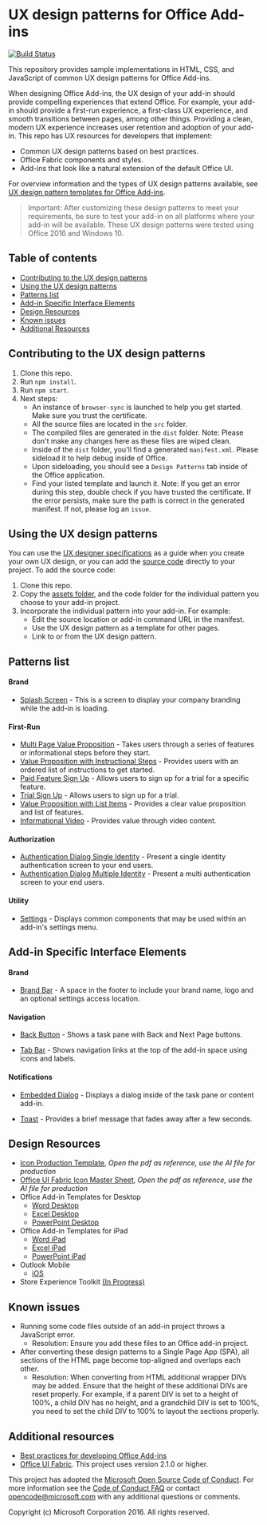 # UX design patterns for Office Add-ins

[![Build Status](https://travis-ci.org/OfficeDev/Office-Add-in-UX-Design-Patterns-Code.svg?branch=dev)](https://travis-ci.org/OfficeDev/office-js-helpers)

This repository provides sample implementations in HTML, CSS, and JavaScript of common UX design patterns for Office Add-ins.

When designing Office Add-ins, the UX design of your add-in should provide compelling experiences that extend Office. For example, your add-in should provide a first-run experience, a first-class UX experience, and smooth transitions between pages, among other things. Providing a clean, modern UX experience increases user retention and adoption of your add-in. This repo has UX resources for developers that implement:

* Common UX design patterns based on best practices.
* Office Fabric components and styles.
* Add-ins that look like a natural extension of the default Office UI.

For overview information and the types of UX design patterns available, see [UX design pattern templates for Office Add-ins](https://dev.office.com/docs/add-ins/design/ux-design-patterns).

> Important: After customizing these design patterns to meet your requirements, be sure to test your add-in on all platforms where your add-in will be available. These UX design patterns were tested using Office 2016 and Windows 10.

## Table of contents

- [Contributing to the UX design patterns](#user-content-contributing-to-the-ux-design-patterns)
- [Using the UX design patterns](#user-content-using-the-ux-design-patterns)
- [Patterns list](#user-content-patterns-list)
- [Add-in Specific Interface Elements](#user-content-add-in-specific-interface-elements)
- [Design Resources](#user-content-design-resources)
- [Known issues](#user-content-known-issues)
- [Additional Resources](#user-content-additional-resources)

## Contributing to the UX design patterns

1. Clone this repo.
2. Run `npm install`.
3. Run `npm start`.
4. Next steps:
	- An instance of `browser-sync` is launched to help you get started. Make sure you trust the certificate.
	- All the source files are located in the `src` folder.
	- The compiled files are generated in the `dist` folder. Note: Please don't make any changes here as these files are wiped clean.
	- Inside of the `dist` folder, you'll find a generated `manifest.xml`. Please sideload it to help debug inside of Office.
	- Upon sideloading, you should see a `Design Patterns` tab inside of the Office application.
	- Find your listed template and launch it. Note: If you get an error during this step, double check if you have trusted the certificate. If the error persists, make sure the path is correct in the generated manifest. If not, please log an `issue`.

## Using the UX design patterns

You can use the [UX designer specifications](https://github.com/OfficeDev/Office-Add-in-Design-Patterns/blob/master/Patterns/Source%20Files) as a guide when you create your own UX design, or you can add the [source code](https://github.com/OfficeDev/Office-Add-in-UX-Design-Patterns-Code/tree/master/templates) directly to your project. To add the source code:

1. Clone this repo.
2. Copy the [assets folder](https://github.com/OfficeDev/Office-Add-in-UX-Design-Pattern-Code/tree/master/assets), and the code folder for the individual pattern you choose to your add-in project.
3. Incorporate the individual pattern into your add-in. For example:
	- Edit the source location or add-in command URL in the manifest.
	- Use the UX design pattern as a template for other pages.
	- Link to or from the UX design pattern.

## Patterns list

#### Brand

  * [Splash Screen](/src/templates/splashscreen) - This is a screen to display your company branding while the add-in is loading.
 
#### First-Run

  * [Multi Page Value Proposition](/src/templates/walkthrough) - Takes users through a series of features or informational steps before they start.
  * [Value Proposition with Instructional Steps](/src/templates/instruction-step) - Provides users with an ordered list of instructions to get started.
  * [Paid Feature Sign Up](/src/templates/trial-placemat-feature) - Allows users to sign up for a trial for a specific feature.
  * [Trial Sign Up](/src/templates/trial-placemat) - Allows users to sign up for a trial.
  * [Value Proposition with List Items](//src/templates/value-placemat) - Provides a clear value proposition and list of features.
  * [Informational Video](/src/templates/video-placemat) - Provides value through video content.

<!--#### General-->
#### Authorization

  * [Authentication Dialog Single Identity](/src/templates/auth/authentication-dialog-single-id) - Present a single identity authentication screen to your end users.
  * [Authentication Dialog Multiple Identity](/src/templates/auth/authentication-dialog-multiple-id) - Present a multi authentication screen to your end users.
  <!--* [Base Styles and Typography Ramp](https://github.com/OfficeDev/Office-Add-in-Design-Patterns/blob/master/Patterns/Base_styles_typeramp.md) - Basic guidelines for typography and padding.-->
  <!--* [Commands](https://github.com/OfficeDev/Office-Add-in-UX-Design-Patterns/blob/master/Patterns/Commands.md) - Shows how to present the command bar in your add-in.-->
  <!--* [Multi-Section](https://github.com/OfficeDev/Office-Add-in-UX-Design-Patterns/blob/master/Patterns/MultiSection.md) - Displays a common layout and set of tools that may be used within an add-in.-->

#### Utility

  * [Settings](/src/templates/) - Displays common components that may be used within an add-in's settings menu.

## Add-in Specific Interface Elements

#### Brand

  * [Brand Bar](/src/templates/generic/brand-bar) - A space in the footer to include your brand name, logo and an optional settings access location.

#### Navigation

  * [Back Button](/src/templates/) - Shows a task pane with Back and Next Page buttons. 
  <!--* [Navigation](https://github.com/OfficeDev/Office-Add-in-UX-Design-Patterns/blob/master/Patterns/Navigation.md) - Shows a hamburger menu in a task pane. -->
  <!--* [Navigation & Commands](https://github.com/OfficeDev/Office-Add-in-UX-Design-Patterns/blob/master/Patterns/Navigation_%26_Commands.md) - Displays navigation and command options together.-->
  <!--* [Pivot](https://github.com/OfficeDev/Office-Add-in-UX-Design-Patterns/blob/master/Patterns/Pivot.md) - Displays navigational links in a bar at the top of the add-in space.-->
  * [Tab Bar](/src/templates/) - Shows navigation links at the top of the add-in space using icons and labels.
  
#### Notifications

  <!--* [Client Dialog](https://github.com/OfficeDev/Office-Add-in-UX-Design-Patterns/blob/master/Patterns/Client_Dialog.md) - Displays a dialog in the main space of the Office application.-->
  * [Embedded Dialog](/src/templates/) - Displays a dialog inside of the task pane or content add-in.
  <!--* [Feedback](https://github.com/OfficeDev/Office-Add-in-UX-Design-Patterns/blob/master/Patterns/Notification_Feedback.md) - Allows an add-in to ask for customer feedback.-->
  <!--* [Status Messages](https://github.com/OfficeDev/Office-Add-in-UX-Design-Patterns/blob/master/Patterns/Notification_Inline_Message.md) - Indicates error, success, or information.-->
  <!--* [Message Banner](https://github.com/OfficeDev/Office-Add-in-UX-Design-Patterns/blob/master/Patterns/Notification_MessageBanner.md) - Provides information in a collapsible, dismissable banner.-->
  <!--* [Progress](https://github.com/OfficeDev/Office-Add-in-UX-Design-Patterns/blob/master/Patterns/Notification_Progress.md) - Shows how to indicate the progress of a long-running process.-->
  * [Toast](/src/templates/) - Provides a brief message that fades away after a few seconds.

## Design Resources

* [Icon Production Template](Icon_production.pdf), *Open the pdf as reference, use the AI file for production*
* [Office UI Fabric Icon Master Sheet](/OfficeUIFabric_icon_mastersheet.pdf), *Open the pdf as reference, use the AI file for production*
* Office Add-in Templates for Desktop
  * [Word Desktop](/AddIn_Template_Word_Desktop_reference.pdf)
  * [Excel Desktop](/AddIn_Template_Excel_Desktop_reference.pdf)
  * [PowerPoint Desktop](/AddIn_Template_PowerPoint_Desktop_reference.pdf)
* Office Add-in Templates for iPad
  * [Word iPad](/AddIn_Template_Word_iPad_reference.pdf)
  * [Excel iPad](/AddIn_Template_Excel_iPad_reference.pdf)
  * [PowerPoint iPad](/AddIn_Template_PowerPoint_iPad_reference.pdf)
* Outlook Mobile
  * [iOS](/src/assets/helpful-templates/outlook-mobile/)
* Store Experience Toolkit [(In Progress)](/AddIn_Templates_StoreExperience.md)


## Known issues

* Running some code files outside of an add-in project throws a JavaScript error.
	* Resolution: Ensure you add these files to an Office add-in project.
* After converting these design patterns to a Single Page App (SPA), all sections of the HTML page become top-aligned and overlaps each other.
	* Resolution: When converting from HTML additional wrapper DIVs may be added. Ensure that the height of these additional DIVs are reset properly. For example, if a parent DIV is set to a height of 100%, a child DIV has no height, and a grandchild DIV is set to 100%, you need to set the child DIV to 100% to layout the sections properly.

## Additional resources

* [Best practices for developing Office Add-ins](https://dev.office.com/docs/add-ins/overview/add-in-development-best-practices)
* [Office UI Fabric](http://dev.office.com/fabric/). This project uses version 2.1.0 or higher.

This project has adopted the [Microsoft Open Source Code of Conduct](https://opensource.microsoft.com/codeofconduct/). For more information see the [Code of Conduct FAQ](https://opensource.microsoft.com/codeofconduct/faq/) or contact [opencode@microsoft.com](mailto:opencode@microsoft.com) with any additional questions or comments.

Copyright (c) Microsoft Corporation 2016. All rights reserved.



